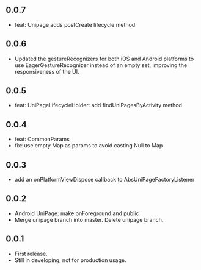 ## 0.0.7

- feat: Unipage adds postCreate lifecycle method

## 0.0.6

- Updated the gestureRecognizers for both iOS and Android platforms to use EagerGestureRecognizer instead of an empty set, improving the responsiveness of the UI.

## 0.0.5

- feat: UniPageLifecycleHolder: add findUniPagesByActivity method

## 0.0.4

- feat: CommonParams
- fix: use empty Map as params to avoid casting Null to Map

## 0.0.3

- add an onPlatformViewDispose callback to AbsUniPageFactoryListener

## 0.0.2

- Android UniPage: make onForeground and public
- Merge unipage branch into master. Delete unipage branch.

## 0.0.1

- First release.
- Still in developing, not for production usage.
